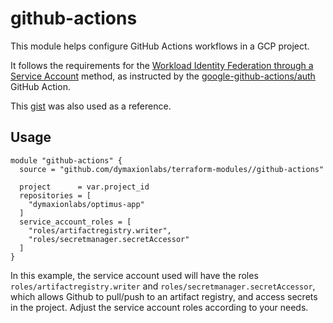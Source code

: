 # github-actions

This module helps configure GitHub Actions workflows in a GCP project.

It follows the requirements for the [Workload Identity Federation through a
Service
Account](https://github.com/google-github-actions/auth?tab=readme-ov-file#workload-identity-federation-through-a-service-account)
method, as instructed by the
[google-github-actions/auth](https://github.com/google-github-actions/auth)
GitHub Action.

This [gist](https://gist.github.com/palewire/12c4b2b974ef735d22da7493cf7f4d37)
was also used as a reference.

## Usage

```hcl
module "github-actions" {
  source = "github.com/dymaxionlabs/terraform-modules//github-actions"

  project      = var.project_id
  repositories = [
    "dymaxionlabs/optimus-app"
  ]
  service_account_roles = [
    "roles/artifactregistry.writer",
    "roles/secretmanager.secretAccessor"
  ]  
}
```

In this example, the service account used will have the roles
`roles/artifactregistry.writer` and `roles/secretmanager.secretAccessor`, which
allows Github to pull/push to an artifact registry, and access secrets in the
project.  Adjust the service account roles according to your needs.
